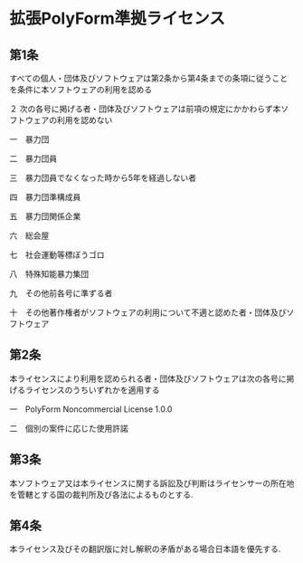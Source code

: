 # 拡張PolyForm準拠ライセンス

## 第1条

すべての個人・団体及びソフトウェアは第2条から第4条までの条項に従うことを条件に本ソフトウェアの利用を認める

２  次の各号に掲げる者・団体及びソフトウェアは前項の規定にかかわらず本ソフトウェアの利用を認めない

一　暴力団

二　暴力団員

三　暴力団員でなくなった時から5年を経過しない者

四　暴力団準構成員

五　暴力団関係企業

六　総会屋

七　社会運動等標ぼうゴロ

八　特殊知能暴力集団

九　その他前各号に準ずる者

十　その他著作権者がソフトウェアの利用について不適と認めた者・団体及びソフトウェア

## 第2条

本ライセンスにより利用を認められる者・団体及びソフトウェアは次の各号に掲げるライセンスのうちいずれかを適用する

一　PolyForm Noncommercial License 1.0.0

二　個別の案件に応じた使用許諾

## 第3条

本ソフトウェア又は本ライセンスに関する訴訟及び判断はライセンサーの所在地を管轄とする国の裁判所及び各法によるものとする.

## 第4条

本ライセンス及びその翻訳版に対し解釈の矛盾がある場合日本語を優先する.
